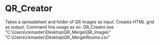 # QR_Creator
Takes a spreadsheet and folder of QR images as input.  Creates HTML grid as output.
Command line usage as so:
QR_Creator.exe "C:\Users\ckmaster\Desktop\QR_Merge\QR_Images" "C:\Users\ckmaster\Desktop\QR_Merge\Rooms.csv"

